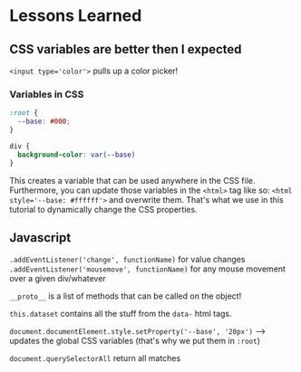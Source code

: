 # Lessons Learned

## CSS variables are better then I expected

`<input type='color'>` pulls up a color picker!

### Variables in CSS

```css
:root {
  --base: #000;
}

div {
  background-color: var(--base)
}
```

This creates a variable that can be used anywhere in the CSS file. Furthermore, you can update those variables in the `<html>` tag like so: `<html style='--base: #ffffff'>` and overwrite them. That's what we use in this tutorial to dynamically change the CSS properties.

## Javascript

`.addEventListener('change', functionName)` for value changes
`.addEventListener('mousemove', functionName)` for any mouse movement over a given div/whatever

`__proto__` is a list of methods that can be called on the object!

`this.dataset` contains all the stuff from the `data-` html tags.

`document.documentElement.style.setProperty('--base', '20px')` --> updates the global CSS variables (that's why we put them in `:root`)

`document.querySelectorAll` return all matches